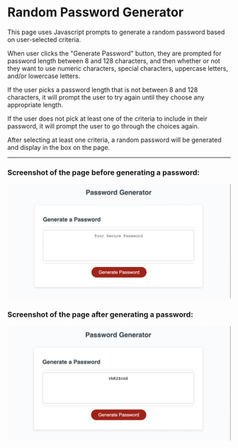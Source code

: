 # Random Password Generator

This page uses Javascript prompts to generate a random password based on user-selected criteria.

When user clicks the "Generate Password" button, they are prompted for password length between 8 and 128 characters, and then whether or not they want to use numeric characters, special characters, uppercase letters, and/or lowercase letters.

If the user picks a password length that is not between 8 and 128 characters, it will prompt the user to try again until they choose any appropriate length.

If the user does not pick at least one of the criteria to include in their password, it will prompt the user to go through the choices again.

After selecting at least one criteria, a random password will be generated and display in the box on the page.

---

### Screenshot of the page before generating a password:

![The Password Generator application displays a red button to "Generate Password".](./assets/screenshot-before.png)

### Screenshot of the page after generating a password:

![The Password Generator application displays a random password in the password box".](./assets/screenshot-after.png)
